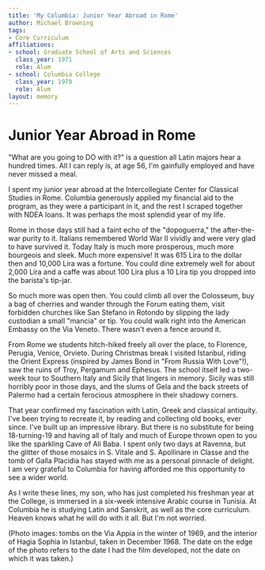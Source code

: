 ```yaml
---
title: 'My Columbia: Junior Year Abroad in Rome'
author: Michael Browning
tags:
- Core Curriculum
affiliations:
- school: Graduate School of Arts and Sciences
  class_year: 1971
  role: Alum
- school: Columbia College
  class_year: 1970
  role: Alum
layout: memory
---
```


# Junior Year Abroad in Rome

"What are you going to DO with it?" is a question all Latin majors hear a hundred times. All I can reply is, at age 56, I'm gainfully employed and have never missed a meal.

I spent my junior year abroad at the Intercollegiate Center for Classical Studies in Rome. Columbia generously applied my financial aid to the program, as they were a participant in it, and the rest I scraped together with NDEA loans. It was perhaps the most splendid year of my life.

Rome in those days still had a faint echo of the "dopoguerra," the after-the-war purity to it. Italians remembered World War II vividly and were very glad to have survived it. Today Italy is much more prosperous, much more bourgeois and sleek. Much more expensive! It was 615 Lira to the dollar then and 10,000 Lira was a fortune. You could dine extremely well for about 2,000 Lira and a caffe was about 100 Lira plus a 10 Lira tip you dropped into the barista's tip-jar.

So much more was open then. You could climb all over the Colosseum, buy a bag of cherries and wander through the Forum eating them, visit forbidden churches like San Stefano in Rotondo by slipping the lady custodian a small "mancia" or tip. You could walk right into the American Embassy on the Via Veneto. There wasn't even a fence around it.

From Rome we students hitch-hiked freely all over the place, to Florence, Perugia, Venice, Orvieto. During Christmas break I visited Istanbul, riding the Orient Express (inspired by James Bond in "From Russia With Love"!), saw the ruins of Troy, Pergamum and Ephesus. The school itself led a two-week tour to Southern Italy and Sicily that lingers in memory. Sicily was still horribly poor in those days, and the slums of Gela and the back streets of Palermo had a certain ferocious atmosphere in their shadowy corners.

That year confirmed my fascination with Latin, Greek and classical antiquity. I've been trying to recreate it, by reading and collecting old books, ever since. I've built up an impressive library. But there is no substitute for being 18-turning-19 and having all of Italy and much of Europe thrown open to you like the sparkling Cave of Ali Baba. I spent only two days at Ravenna, but the glitter of those mosaics in S. Vitale and S. Apollinare in Classe and the tomb of Galla Placidia has stayed with me as a personal pinnacle of delight. I am very grateful to Columbia for having afforded me this opportunity to see a wider world.

As I write these lines, my son, who has just completed his freshman year at the College, is immersed in a six-week intensive Arabic course in Tunisia. At Columbia he is studying Latin and Sanskrit, as well as the core curriculum. Heaven knows what he will do with it all. But I'm not worried.

(Photo images: tombs on the Via Appia in the winter of 1969, and the interior of Hagia Sophia in Istanbul, taken in December 1968. The date on the edge of the photo refers to the date I had the film developed, not the date on which it was taken.)
